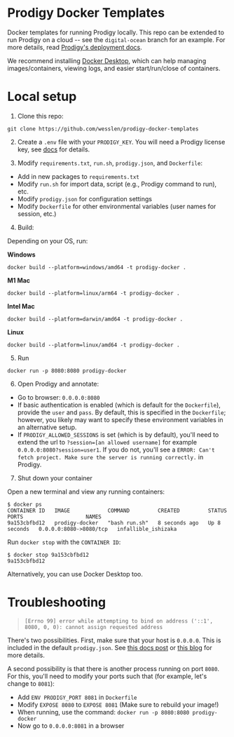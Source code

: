 # Prodigy Docker Templates

Docker templates for running Prodigy locally. This repo can be extended to run Prodigy on a cloud -- see the `digital-ocean` branch for an example. For more details, read [Prodigy's deployment docs](https://prodi.gy/docs/deployment).

We recommend installing [Docker Desktop](https://www.docker.com/products/docker-desktop/), which can help managing images/containers, viewing logs, and easier start/run/close of containers.

# Local setup

1. Clone this repo:

```
git clone https://github.com/wesslen/prodigy-docker-templates
```

2. Create a `.env` file with your `PRODIGY_KEY`. You will need a Prodigy license key, see [docs](https://prodi.gy/docs/install) for details.

3. Modify `requirements.txt`, `run.sh`, `prodigy.json`, and `Dockerfile`:

- Add in new packages to `requirements.txt`
- Modify `run.sh` for import data, script (e.g., Prodigy command to run), etc.
- Modify `prodigy.json` for configuration settings
- Modify `Dockerfile` for other environmental variables (user names for session, etc.) 

4. Build:

Depending on your OS, run:

**Windows**

```
docker build --platform=windows/amd64 -t prodigy-docker . 
```

**M1 Mac**

```
docker build --platform=linux/arm64 -t prodigy-docker . 
```

**Intel Mac**

```
docker build --platform=darwin/amd64 -t prodigy-docker . 
```

**Linux**

```
docker build --platform=linux/amd64 -t prodigy-docker . 
```

5. Run

```
docker run -p 8080:8080 prodigy-docker
```

6. Open Prodigy and annotate:

* Go to browser: `0.0.0.0:8080`
* If basic authentication is enabled (which is default for the `Dockerfile`), provide the `user` and `pass`. By default, this is specified in the `Dockerfile`; however, you likely may want to specify these environment variables in an alternative setup.
* If `PRODIGY_ALLOWED_SESSIONS` is set (which is by default), you'll need to extend the url to `?session=[an allowed username]` for example `0.0.0.0:8080?session=user1`. If you do not, you'll see a `ERROR: Can't fetch project. Make sure the server is running correctly.` in Prodigy.

7. Shut down your container

Open a new terminal and view any running containers:

```
$ docker ps
CONTAINER ID   IMAGE            COMMAND         CREATED         STATUS         PORTS                    NAMES
9a153cbfbd12   prodigy-docker   "bash run.sh"   8 seconds ago   Up 8 seconds   0.0.0.0:8080->8080/tcp   infallible_ishizaka
```

Run `docker stop` with the `CONTAINER ID`:

```
$ docker stop 9a153cbfbd12  
9a153cbfbd12
```

Alternatively, you can use Docker Desktop too. 

# Troubleshooting

> `[Errno 99] error while attempting to bind on address ('::1', 8080, 0, 0): cannot assign requested address`

There's two possibilities. First, make sure that your host is `0.0.0.0`. This is included in the default `prodigy.json`. See [this docs post](https://prodi.gy/docs/install#install-docker) or [this blog](https://pythonspeed.com/articles/docker-connection-refused/) for more details.

A second possibility is that there is another process running on port `8080`. For this, you'll need to modify your ports such that (for example, let's change to `8081`):

- Add `ENV PRODIGY_PORT 8081` in `Dockerfile`
- Modify `EXPOSE 8080` to `EXPOSE 8081` (Make sure to rebuild your image!)
- When running, use the command: `docker run -p 8080:8080 prodigy-docker`
- Now go to `0.0.0.0:8081` in a browser
